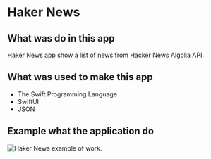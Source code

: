 # Haker News

## What was do in this app

Haker News app show a list of news from Hacker News Algolia API. 

## What was used to make this app

* The Swift Programming Language
* SwiftUI
* JSON

## Example what the application do

![Haker News example of work.](Documentation/hakernews_screenrecord.gif)
